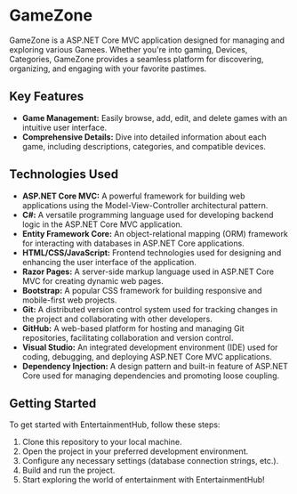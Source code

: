 # GameZone

GameZone is a ASP.NET Core MVC application designed for managing and exploring various Gamees. Whether you're into gaming, Devices, Categories, GameZone provides a seamless platform for discovering, organizing, and engaging with your favorite pastimes.

## Key Features

- **Game Management:** Easily browse, add, edit, and delete games with an intuitive user interface.
- **Comprehensive Details:** Dive into detailed information about each game, including descriptions, categories, and compatible devices.

## Technologies Used

- **ASP.NET Core MVC:** A powerful framework for building web applications using the Model-View-Controller architectural pattern.
- **C#:** A versatile programming language used for developing backend logic in the ASP.NET Core MVC application.
- **Entity Framework Core:** An object-relational mapping (ORM) framework for interacting with databases in ASP.NET Core applications.
- **HTML/CSS/JavaScript:** Frontend technologies used for designing and enhancing the user interface of the application.
- **Razor Pages:** A server-side markup language used in ASP.NET Core MVC for creating dynamic web pages.
- **Bootstrap:** A popular CSS framework for building responsive and mobile-first web projects.
- **Git:** A distributed version control system used for tracking changes in the project and collaborating with other developers.
- **GitHub:** A web-based platform for hosting and managing Git repositories, facilitating collaboration and version control.
- **Visual Studio:** An integrated development environment (IDE) used for coding, debugging, and deploying ASP.NET Core MVC applications.
- **Dependency Injection:** A design pattern and built-in feature of ASP.NET Core used for managing dependencies and promoting loose coupling.

## Getting Started

To get started with EntertainmentHub, follow these steps:

1. Clone this repository to your local machine.
2. Open the project in your preferred development environment.
3. Configure any necessary settings (database connection strings, etc.).
4. Build and run the project.
5. Start exploring the world of entertainment with EntertainmentHub!


